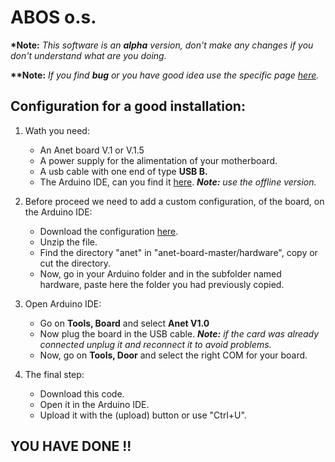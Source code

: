 # ABOS o.s.

__\*Note:__ _This software is an __alpha__ version, don't make any changes if you don't understand what are you doing._

__\*\*Note:__ _If you find __bug__ or you have good idea use the specific page <a href="https://github.com/aleTerzi/magazzino/issues" target="_blank">here</a>._

## Configuration for a good installation:
1. Wath you need:
    - An Anet board V.1 or V.1.5
    - A power supply for the alimentation of your motherboard.
    - A usb cable with one end of type __USB B.__
    - The Arduino IDE, can you find it <a href="https://www.arduino.cc/en/Main/Software?" target="_blank">here</a>.
    _**Note:** use the offline version._
    
2. Before proceed we need to add a custom configuration, of the board, on the Arduino IDE:
    - Download the configuration <a href="https://github.com/SkyNet3D/anet-board" target="_blank">here</a>.
    - Unzip the file.
    - Find the directory "anet" in "anet-board-master/hardware", copy or cut the directory.
    - Now, go in your Arduino folder and in the subfolder named hardware, paste here the folder you had previously copied.
3. Open Arduino IDE:
    - Go on __Tools, Board__ and select __Anet V1.0__
    - Now plug the board in the USB cable. _**Note:** if the card was already connected unplug it and reconnect it to avoid problems._
    - Now, go on __Tools, Door__ and select the right COM for your board.
4. The final step:
    - Download this code.
    - Open it in the Arduino IDE.
    - Upload it with the (upload) button or use "Ctrl+U".
 
## YOU HAVE DONE !!
